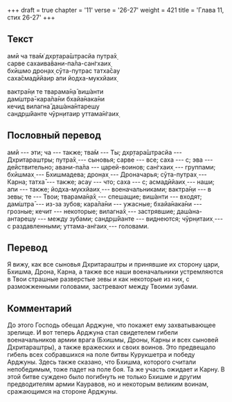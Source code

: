 +++
draft = true
chapter = '11'
verse = '26-27'
weight = 421
title = 'Глава 11, стих 26-27'
+++
## Текст

амӣ ча тва̄м̇ дхр̣тара̄шт̣расйа путра̄х̣  
сарве сахаива̄вани-па̄ла-сан̇гхаих̣  
бхӣшмо дрон̣ах̣ сӯта-путрас татха̄сау  
саха̄смадӣйаир апи йодха-мукхйаих̣  

вактра̄н̣и те тварама̄н̣а̄ виш́анти  
дам̇шт̣ра̄-кара̄ла̄ни бхайа̄нака̄ни  
кечид вилагна̄ даш́ана̄нтарешу  
сандр̣ш́йанте чӯрн̣итаир уттама̄н̇гаих̣

## Пословный перевод

амӣ --- эти; ча --- также; тва̄м --- Ты; дхр̣тара̄шт̣расйа --- Дхритараштры;
путра̄х̣ --- сыновья; сарве --- все; саха --- с; эва --- действительно;
авани-па̄ла --- царей-воинов; сан̇гхаих̣ --- группами; бхӣшмах̣ ---
Бхишмадева; дрон̣ах̣ --- Дроначарья; сӯта-путрах̣ --- Карна; татха̄ ---
также; асау --- что; саха --- с; асмадӣйаих̣ --- наши; апи --- также;
йодха-мукхйаих̣ --- военачальниками; вактра̄н̣и --- в зевы; те --- Твои;
тварама̄н̣а̄х̣ --- спешащие; виш́анти --- входят; дам̇шт̣ра̄ --- из-за зубов;
кара̄ла̄ни --- ужасные; бхайа̄нака̄ни --- грозные; кечит --- некоторые;
вилагна̄х̣ --- застрявшие; даш́ана-антарешу --- между зубами; сандр̣ш́йанте
--- виднеются; чӯрн̣итаих̣ --- с раздавленными; уттама-ан̇гаих̣ ---
головами.

## Перевод

Я вижу, как все сыновья Дхритараштры и принявшие их сторону цари,
Бхишма, Дрона, Карна, а также все наши военачальники устремляются в Твои
страшные разверстые зевы и как некоторые из них, с разможженными
головами, застревают между Твоими зубами.

## Комментарий

До этого Господь обещал Арджуне, что покажет ему захватывающее зрелище.
И вот теперь Арджуна стал свидетелем гибели военачальников армии врага
(Бхишмы, Дроны, Карны и всех сыновей Дхритараштры), а также вражеских и
своих воинов. Это предвещало гибель всех собравшихся на поле битвы
Курукшетра и победу Арджуны. Здесь также сказано, что Бхишма, которого
считали непобедимым, тоже падет на поле боя. Та же участь ожидает и
Карну. В этой битве суждено было погибнуть не только Бхишме и другим
предводителям армии Кауравов, но и некоторым великим воинам, сражающимся
на стороне Арджуны.
